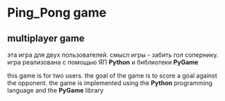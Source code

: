 # Ping_Pong game
## multiplayer game
эта игра для двух пользователей. смысл игры - забить гол сопернику.
игра реализована с помощью ЯП **Python** и библиотеки **PyGame**

this game is for two users. the goal of the game is to score a goal against the opponent.
the game is implemented using the **Python** programming language and the **PyGame** library
